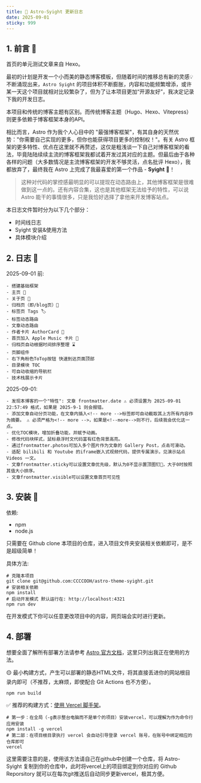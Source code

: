 ```yaml
---
title: 🚀 Astro-Syight 更新日志
date: 2025-09-01 
sticky: 999
---
```


## 1. 前言 📄

首页的单元测试文章来自 Hexo。

最初的计划是开发一个小而美的静态博客模板，但随着时间的推移总有新的灵感💡不断涌现出来，`Astro Syight` 的项目体积不断膨胀，内容和功能频繁增添，或许某一天这个项目就相对比较繁杂了，但为了让本项目更加“开源友好”，我决定记录下我的开发日志。

<!-- more -->

本项目和传统的博客主题有区别。而传统博客主题（Hugo、Hexo、Vitepress）则更多依赖于博客框架本身的API。


相比而言，Astro 作为我个人心目中的 "最强博客框架"，有其自身的天然优势："你需要自己实现的更多，但你也能获得项目更多的控制权！"。有关 Astro 框架的更多特性、优点在这里就不再赘述，这仅是粗浅谈一下自己对博客框架的看法，毕竟陆陆续续主流的博客框架我都试着开发过其对应的主题。但最后由于各种各样的问题（大多数情况是主流博客框架的开发不够灵活，点名批评 Hexo），我都放弃了，最终我在 Astro 上完成了我最喜爱的第一个作品 - **Syight** 🚀！

> 这种对代码的掌控感最明显的可以提现在动态路由上，其他博客框架是很难做到这一点的。还有内容合集，这也是其他框架无法给予的特性，可以说 Astro 能干的事情很多，只是我恰好选择了拿他来开发博客站点。

本日志文件暂时分为以下几个部分：
- 时间线日志
- Syight 安装&使用方法
- 具体模块介绍

## 2. 日志 📔

2025-09-01 前:
```
- 搭建基础框架 
- 主页 📄
- 关于页 📄
- 归档页（即/blog页）📄
- 标签页 Tags 🏷️
- 标签动态路由
- 文章动态路由
- 作者卡片 AuthorCard 👤
- 首页加入 Apple Music 卡片 🎵
- 归档页自动根据时间排序整理 ⌛️
- 页脚组件
- 右下角粉色ToTop按钮 快速到达页面顶部
- 目录模块 TOC
- 可自动收缩的导航栏
- 技术栈展示卡片
```

2025-09-01:
```
- 发现本博客的一个"特性": 文章 frontmatter.date ⚠️ 必须设置为 2025-09-01 22:57:49 格式，如果是 2025-9-1 则会报错。
- 添加文章自动分页功能，在文章内插入<!-- more -->标签即可自动截取其上方所有内容作为摘要。 ⚠️ 必须严格为<!-- more -->，如果是<!--more-->则不行，后续我会优化这一点。
- 优化TOC模块，增加折叠功能，并赋予动画。
- 修改代码块样式，鼠标悬浮时文代码富有红色背景高亮。
- 通过frontmatter.photos可加入多个图片作为文章的 Gallery Post，点击可滑动。
- 适配 bilibili 和 Youtube 的iframe嵌入式视频代码，提供专属演示，见演示站点 Videos 一文。
- 文章frontmatter.sticky可以设置文章优先级，默认为0不显示置顶图钉📌，大于0时按照其值大小排序。
- 文章frontmatter.visible可以设置文章首页可见性
```

## 3. 安装 🚀

依赖:
- npm
- node.js

只需要在 Github clone 本项目的仓库，进入项目文件夹安装相关依赖即可，是不是超级简单！

具体方法:

```
# 克隆本项目
git clone git@github.com:CCCCOOH/astro-theme-syight.git
# 安装相关依赖
npm install
# 启动开发模式 默认运行在: http://localhost:4321
npm run dev
```

在开发模式下你可以任意更改项目中的内容，网页端会实时进行更新。

## 4. 部署

想要全面了解所有部署方法请参考 [Astro 官方文档](https://docs.astro.build/en/guides/deploy/vercel/)，这里只列出我正在使用的方法。

🟡 最小构建方式，产生可以部署的静态HTML文件，将其直接丢进你的网站根目录内即可（不推荐，太麻烦，即使配合 Git Actions 也不方便）。

```
npm run build
```

✅ 推荐的构建方式：[使用 Vercel 脚手架](https://docs.astro.build/en/guides/deploy/vercel/)。

```
# 第一步：在全局（-g表示整台电脑而不是单个的项目）安装vercel，可以理解为作为命令行应用安装
npm install -g vercel
# 第二部：在项目根目录执行 vercel 会自动引导登录 vercel 账号，在账号中绑定相应的仓库即可
vercel
```

这里需要注意的是，使用该方法请自己在github中创建一个仓库，将 Astro-Syight 复制到你的仓库中，此时将vercel上的项目绑定到你对应的 Github Reporsitory 就可以在每次git推送后自动同步更新vercel，极其方便。

